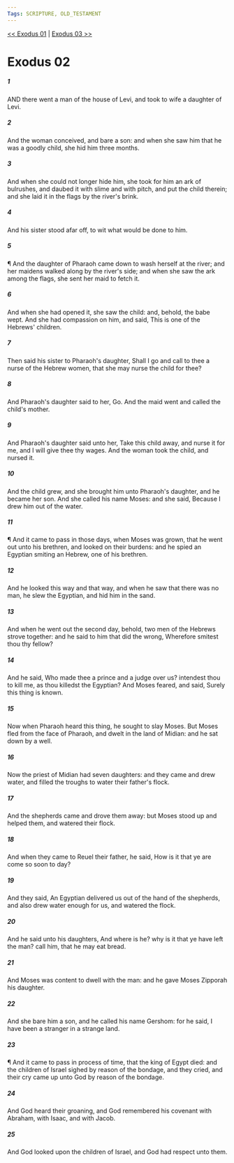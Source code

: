 ```yaml
---
Tags: SCRIPTURE, OLD_TESTAMENT
---
```


[<< Exodus 01](OLD_TESTAMENT/02_Exodus/Exodus_01.md) | [Exodus 03 >>](OLD_TESTAMENT/02_Exodus/Exodus_03.md)

# Exodus 02

##### 1
 AND there went a man of the house of Levi, and took to wife a daughter of Levi.
##### 2
 And the woman conceived, and bare a son: and when she saw him that he was a goodly child, she hid him three months.
##### 3
 And when she could not longer hide him, she took for him an ark of bulrushes, and daubed it with slime and with pitch, and put the child therein; and she laid it in the flags by the river's brink.
##### 4
 And his sister stood afar off, to wit what would be done to him.
##### 5
 ¶ And the daughter of Pharaoh came down to wash herself at the river; and her maidens walked along by the river's side; and when she saw the ark among the flags, she sent her maid to fetch it.
##### 6
 And when she had opened it, she saw the child: and, behold, the babe wept.  And she had compassion on him, and said, This is one of the Hebrews' children.
##### 7
 Then said his sister to Pharaoh's daughter, Shall I go and call to thee a nurse of the Hebrew women, that she may nurse the child for thee?
##### 8
 And Pharaoh's daughter said to her, Go.  And the maid went and called the child's mother.
##### 9
 And Pharaoh's daughter said unto her, Take this child away, and nurse it for me, and I will give thee thy wages.  And the woman took the child, and nursed it.
##### 10
 And the child grew, and she brought him unto Pharaoh's daughter, and he became her son.  And she called his name Moses: and she said, Because I drew him out of the water.
##### 11
 ¶ And it came to pass in those days, when Moses was grown, that he went out unto his brethren, and looked on their burdens: and he spied an Egyptian smiting an Hebrew, one of his brethren.
##### 12
 And he looked this way and that way, and when he saw that there was no man, he slew the Egyptian, and hid him in the sand.
##### 13
 And when he went out the second day, behold, two men of the Hebrews strove together: and he said to him that did the wrong, Wherefore smitest thou thy fellow?
##### 14
 And he said, Who made thee a prince and a judge over us? intendest thou to kill me, as thou killedst the Egyptian?  And Moses feared, and said, Surely this thing is known.
##### 15
 Now when Pharaoh heard this thing, he sought to slay Moses.  But Moses fled from the face of Pharaoh, and dwelt in the land of Midian: and he sat down by a well.
##### 16
 Now the priest of Midian had seven daughters: and they came and drew water, and filled the troughs to water their father's flock.
##### 17
 And the shepherds came and drove them away: but Moses stood up and helped them, and watered their flock.
##### 18
 And when they came to Reuel their father, he said, How is it that ye are come so soon to day?
##### 19
 And they said, An Egyptian delivered us out of the hand of the shepherds, and also drew water enough for us, and watered the flock.
##### 20
 And he said unto his daughters, And where is he?  why is it that ye have left the man?  call him, that he may eat bread.
##### 21
 And Moses was content to dwell with the man: and he gave Moses Zipporah his daughter.
##### 22
 And she bare him a son, and he called his name Gershom: for he said, I have been a stranger in a strange land.
##### 23
 ¶ And it came to pass in process of time, that the king of Egypt died: and the children of Israel sighed by reason of the bondage, and they cried, and their cry came up unto God by reason of the bondage.
##### 24
 And God heard their groaning, and God remembered his covenant with Abraham, with Isaac, and with Jacob.
##### 25
 And God looked upon the children of Israel, and God had respect unto them.
